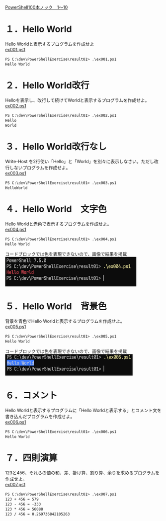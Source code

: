 [PowerShell100本ノック　1～10](https://note.com/mahalo_/n/ne1d40940d106)  

# １．Hello World
Hello Worldと表示するプログラムを作成せよ  
[ex001.ps1](ex001.ps1)
```
PS C:\dev\PowerShellExercise\result01> .\ex001.ps1
Hello World
```

# ２．Hello World改行  
Helloを表示し、改行して続けてWorldと表示するプログラムを作成せよ。  
[ex002.ps1](ex002.ps1)
```
PS C:\dev\PowerShellExercise\result01> .\ex002.ps1
Hello
World
```

# ３．Hello World改行なし
Write-Host を2行使い「Hello」と「World」を別々に表示しなさい。ただし改行しないプログラムを作成せよ。  
[ex003.ps1](ex003.ps1)
```
PS C:\dev\PowerShellExercise\result01> .\ex003.ps1
HelloWorld
```

# ４．Hello World　文字色
Hello Worldと赤色で表示するプログラムを作成せよ。  
[ex004.ps1](ex004.ps1)
```
PS C:\dev\PowerShellExercise\result01> .\ex004.ps1
Hello World
```
コードブロックでは色を表現できないので、画像で結果を掲載  
![alt text](image.png)

# ５．Hello World　背景色
背景を青色でHello Worldと表示するプログラムを作成せよ。  
[ex005.ps1](ex005.ps1)
```
PS C:\dev\PowerShellExercise\result01> .\ex005.ps1
Hello World
```
コードブロックでは色を表現できないので、画像で結果を掲載  
![alt text](image-1.png)

# ６．コメント
Hello Worldと表示するプログラムに「Hello Worldと表示する」とコメント文を書き込んだプログラムを作成せよ。  
[ex006.ps1](ex006.ps1)
```
PS C:\dev\PowerShellExercise\result01> .\ex006.ps1
Hello World
```

# ７．四則演算
123と456、それらの値の和、差、掛け算、割り算、余りを求めるプログラムを作成せよ。  
[ex007.ps1](ex007.ps1)
```
PS C:\dev\PowerShellExercise\result01> .\ex007.ps1
123 + 456 = 579
123 - 456 = -333
123 * 456 = 56088
123 / 456 = 0.269736842105263
```